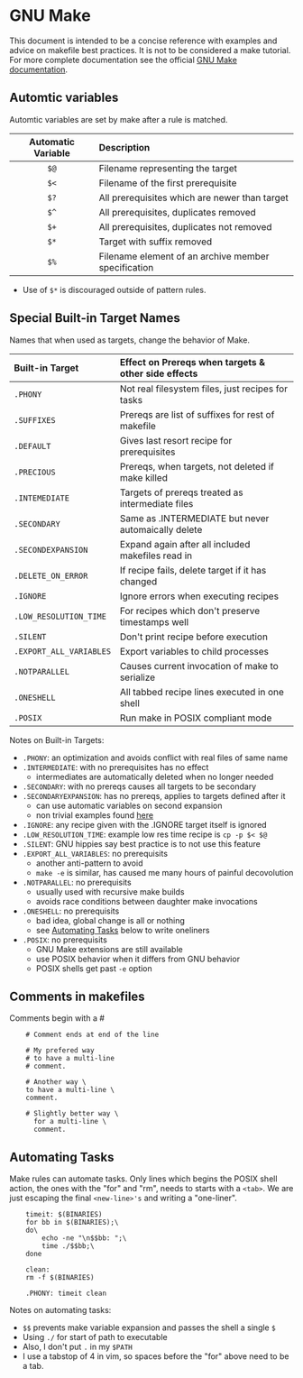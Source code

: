 # GNU Make

This document is intended to be a concise reference with examples
and advice on makefile best practices.  It is not to be considered
a make tutorial.  For more complete documentation see the official
[GNU Make documentation](https://www.gnu.org/software/make/).

## Automtic variables

Automtic variables are set by make after a rule is matched.

| Automatic Variable | Description                                         |
|:------------------:|:--------------------------------------------------- |
|        `$@`        | Filename representing the target                    |
|        `$<`        | Filename of the first prerequisite                  |
|        `$?`        | All prerequisites which are newer than target       |
|        `$^`        | All prerequisites, duplicates removed               |
|        `$+`        | All prerequisites, duplicates not removed           |
|        `$*`        | Target with suffix removed                          |
|        `$%`        | Filename element of an archive member specification |

* Use of `$*` is discouraged outside of pattern rules.

## Special Built-in Target Names

Names that when used as targets, change the behavior of Make.

| Built-in Target        | Effect on Prereqs when targets & other side effects |
|:---------------------- |:--------------------------------------------------- |
|`.PHONY`                | Not real filesystem files, just recipes for tasks   |
|`.SUFFIXES`             | Prereqs are list of suffixes for rest of makefile   |
|`.DEFAULT`              | Gives last resort recipe for prerequisites          |
|`.PRECIOUS`             | Prereqs, when targets, not deleted if make killed   |
|`.INTEMEDIATE`          | Targets of prereqs treated as intermediate files    |
|`.SECONDARY`            | Same as .INTERMEDIATE but never automaically delete |
|`.SECONDEXPANSION`      | Expand again after all included makefiles read in   |
|`.DELETE_ON_ERROR`      | If recipe fails, delete target if it has changed    |
|`.IGNORE`               | Ignore errors when executing recipes                |
|`.LOW_RESOLUTION_TIME`  | For recipes which don't preserve timestamps well    |
|`.SILENT`               | Don't print recipe before execution                 |
|`.EXPORT_ALL_VARIABLES` | Export variables to child processes                 |
|`.NOTPARALLEL`          | Causes current invocation of make to serialize      |
|`.ONESHELL`             | All tabbed recipe lines executed in one shell       |
|`.POSIX`                | Run make in POSIX compliant mode                    |

Notes on Built-in Targets:

* `.PHONY`: an optimization and avoids conflict with real files of same name
* `.INTERMEDIATE`: with no prerequisites has no effect
  * intermediates are automatically deleted when no longer needed
* `.SECONDARY`: with no prereqs causes all targets to be secondary
* `.SECONDARYEXPANSION`: has no prereqs, applies to targets defined after it
  * can use automatic variables on second expansion
  * non trivial examples found [here][1]
* `.IGNORE`: any recipe given with the .IGNORE target itself is ignored
* `.LOW_RESOLUTION_TIME`: example low res time recipe is `cp -p $< $@`
* `.SILENT`: GNU hippies say best practice is to not use this feature
* `.EXPORT_ALL_VARIABLES`: no prerequisits
  * another anti-pattern to avoid
  * `make -e` is similar, has caused me many hours of painful decovolution
* `.NOTPARALLEL`: no prerequisits
  * usually used with recursive make builds
  * avoids race conditions between daughter make invocations
* `.ONESHELL`: no prerequisits
  * bad idea, global change is all or nothing
  * see [Automating Tasks](#automating-tasks) below to write oneliners
* `.POSIX`: no prerequisits
  * GNU Make extensions are still available
  * use POSIX behavior when it differs from GNU behavior
  * POSIX shells get past `-e` option

[1]: https://www.gnu.org/software/make/manual/html_node/Secondary-Expansion.html

## Comments in makefiles

Comments begin with a #

```
    # Comment ends at end of the line

    # My prefered way
    # to have a multi-line
    # comment.

    # Another way \
    to have a multi-line \
    comment.

    # Slightly better way \
      for a multi-line \
      comment.
```

## Automating Tasks

Make rules can automate tasks.  Only lines which begins the
POSIX shell action, the ones with the "for" and "rm", needs to starts with
a `<tab>`.  We are just escaping the final `<new-line>'s` and writing
a "one-liner".

```
    timeit: $(BINARIES)
    for bb in $(BINARIES);\
    do\
        echo -ne "\n$$bb: ";\
        time ./$$bb;\
    done

    clean:
    rm -f $(BINARIES)

    .PHONY: timeit clean
```

Notes on automating tasks:

* `$$` prevents make variable expansion and passes the shell a single `$`
* Using `./` for start of path to executable
* Also, I don't put `.` in my `$PATH`
* I use a tabstop of 4 in vim, so spaces before
  the "for" above need to be a tab.
